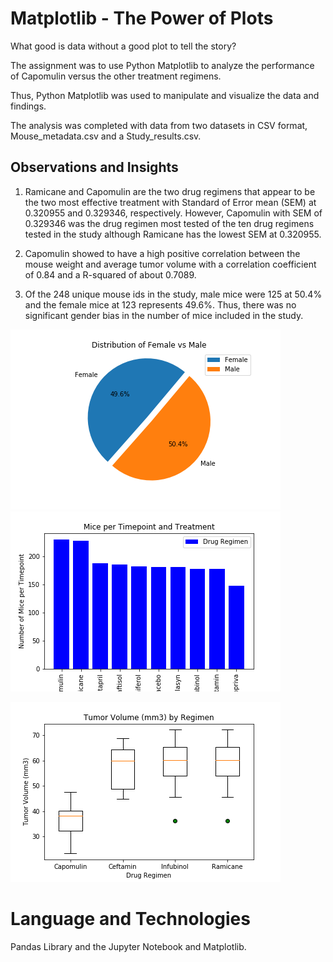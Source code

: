
# Matplotlib -  The Power of Plots

What good is data without a good plot to tell the story?

The assignment was to use Python Matplotlib to analyze the performance of Capomulin versus the other treatment regimens.  

Thus, Python Matplotlib was used to manipulate and visualize the data and findings. 

The analysis was completed with data from two datasets in CSV format, Mouse_metadata.csv and a Study_results.csv.

## Observations and Insights

1. Ramicane and Capomulin are the two drug regimens that appear to be the two most effective treatment with Standard of Error mean (SEM) at 0.320955 and 0.329346, respectively.      However, Capomulin with SEM of 0.329346 was the drug regimen most tested of the ten drug regimens tested in the study although Ramicane has the lowest SEM at 0.320955.


2. Capomulin showed to have a high positive correlation between the mouse weight and average tumor volume with a correlation coefficient of 0.84 and a R-squared of about 0.7089.


3. Of the 248 unique mouse ids in the study, male mice were 125 at 50.4% and the female mice at 123 represents 49.6%. Thus, there was no significant gender bias in the number of      mice included in the study.




![](images/Distribution%20Female%20vs%20Male.png)  ![](images/Number%20of%20Mice%20per%20Timepoint.png)





 ![](images/Tumor%20Volume%20(mm3)%20by%20Regimen.png)

# Language and Technologies

Pandas Library and the Jupyter Notebook and Matplotlib.

